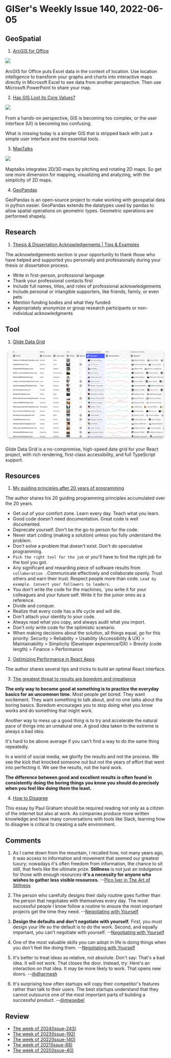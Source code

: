 # GISer's Weekly Issue 140, 2022-06-05

## GeoSpatial

1. [ArcGIS for Office](https://www.esri.com/en-us/arcgis/products/arcgis-for-office/overview)

![](https://www.esri.com/content/dam/esrisites/en-us/arcgis/products/maps-for-office/assets/overview-banner-hero-device-map-data.png)

ArcGIS for Office puts Excel data in the context of location. Use location intelligence to transform your graphs and charts into interactive maps directly in Microsoft Excel to see data from another perspective. Then use Microsoft PowerPoint to share your map.

2. [Has GIS Lost its Core Values?](https://www.gwprime.geospatialworld.net/opinion/has-gis-lost-its-core-values/)

![](https://www.gwprime.geospatialworld.net/wp-content/uploads/2021/04/33-toolboxes.jpg)

From a hands-on perspective, GIS is becoming too complex, or the user interface (UI) is becoming too confusing.

What is missing today is a simpler GIS that is stripped back with just a simple user interface and the essential tools.

3. [MapTalks](https://maptalks.org/)

![](https://maptalks.org/resource/image/feature/3d.png)

Maptalks integrates 2D/3D maps by pitching and rotating 2D maps. So get one more dimension for mapping, visualizing and analyzing, with the simplicity of 2D maps.

4. [GeoPandas](https://github.com/geopandas/geopandas)

GeoPandas is an open-source project to make working with geospatial data in python easier. GeoPandas extends the datatypes used by pandas to allow spatial operations on geometric types. Geometric operations are performed shapely.

## Research

1. [Thesis & Dissertation Acknowledgements | Tips & Examples](https://www.scribbr.com/dissertation/acknowledgements/)

The acknowledgements section is your opportunity to thank those who have helped and supported you personally and professionally during your thesis or dissertation process.

- Write in first-person, professional language
- Thank your professional contacts first
- Include full names, titles, and roles of professional acknowledgements
- Include personal or intangible supporters, like friends, family, or even pets
- Mention funding bodies and what they funded
- Appropriately anonymize or group research participants or non-individual acknowledgments

## Tool

1. [Glide Data Grid](https://github.com/glideapps/glide-data-grid)

![](https://raw.githubusercontent.com/glideapps/glide-data-grid/master/data-grid.jpg)

Glide Data Grid is a no-compromise, high-speed data grid for your React project, with rich rendering, first-class accessibility, and full TypeScript support.

## Resources

1. [My guiding principles after 20 years of programming](https://alexewerlof.medium.com/my-guiding-principles-after-20-years-of-programming-a087dc55596c)

The author shares his 20 guiding programming principles accumulated over the 20 years.

- Get out of your comfort zone. Learn every day. Teach what you learn.
- Good code doesn't need documentation. Great code is well documented.
- Deprecate yourself. Don't be the go-to person for the code.
- Never start coding (making a solution) unless you fully understand the problem.
- Don't solve a problem that doesn't exist. Don't do speculative programming.
- `Pick the right tool for the job` or you'll have to find the right job for the tool you got.
- Any significant and rewarding piece of software results from `collaboration .`Communicate effectively and collaborate openly. Trust others and earn their trust. Respect people more than code. `Lead by example. Convert your followers to leaders`.
- You don't write the code for the machines, `you write it for your colleagues and your future self. Write it for the junior ones as a reference.
- Divide and conquer.
- Realize that every code has a life cycle and will die.
- Don't attach your identity to your code.
- Always read what you copy, and always audit what you import.
- Don't only write code for the optimistic scenario.
- When making decisions about the solution, all things equal, go for this priority:
  Security > Reliability > Usability (Accessibility & UX) > Maintainability > Simplicity (Developer experience/DX) > Brevity (code length) > Finance > Performance

2. [Optimizing Performance in React Apps](https://piyushsinha.tech/series/optimizing-react)

The author shares several tips and tricks to build an optimal React interface.

3. [The greatest threat to results are boredom and impatience](https://fs.blog/brain-food/may-22-2022/)

**The only way to become good at something is to practice the everyday basics for an uncommon time.** Most people get bored. They want excitement. They want something to talk about, and no one talks about the boring basics. Boredom encourages you to stop doing what you know works and do something that might work.

Another way to mess up a good thing is to try and accelerate the natural pace of things into an unnatural one. A good idea taken to the extreme is always a bad idea.

It's hard to be above average if you can't find a way to do the same thing repeatedly.

In a world of social media, we glorify the results and not the process. We see the kick that knocked someone out but not the years of effort that went into perfecting it. We see the results, not the hard work.

**The difference between good and excellent results is often found in consistently doing the boring things you know you should do precisely when you feel like doing them the least.**

4. [How to Disagree](http://www.paulgraham.com/disagree.html)

This essay by Paul Graham should be required reading not only as a citizen of the internet but also at work. As companies produce more written knowledge and have many conversations with tools like Slack, learning how to disagree is critical to creating a safe environment.

## Comments

1. As I came down from the mountain, I recalled how, not many years ago, it was access to information and movement that seemed our greatest luxury; nowadays it's often freedom from information, the chance to sit still, that feels like the ultimate prize. **Stillness** is not just an indulgence for those with enough resources-**it's a necessity for anyone who wishes to gather less visible resources.**
   --[Pico Iyer in The Art of Stillness](https://geni.us/pzKqxmH)

2. The person who carefully designs their daily routine goes further than the person that negotiates with themselves every day. The most successful people I know follow a routine to ensure the most important projects get the time they need.
   --[Negotiating with Yourself](https://fs.blog/brain-food/may-29-2022/)

3. **Design the defaults and don't negotiate with yourself.** First, you must design your life so the default is to do the work. Second, and equally important, you can't negotiate with yourself.
   --[Negotiating with Yourself](https://fs.blog/brain-food/may-29-2022/)

4. One of the most valuable skills you can adopt in life is doing things when you don't feel like doing them.
   --[Negotiating with Yourself](https://fs.blog/brain-food/may-29-2022/)

5. It's better to treat ideas as relative, not absolute. Don't say: That's a bad idea. It will not work. That closes the door. Instead, try: Here's an interaction on that idea. It may be more likely to work. That opens new doors.
   --[@dharmesh](https://twitter.com/dharmesh/status/1528404379274977284)

6. It's surprising how often startups will copy their competitor's features rather than talk to their users. The best startups understand that they cannot outsource one of the most important parts of building a successful product.
   --[@mwseibel](https://twitter.com/mwseibel/status/1528390287529168898)

## Review

- [The week of 2024(Issue-243)](../2024/issue-243.md)
- [The week of 2023(Issue-192)](../2023/issue-192.md)
- [The week of 2022(Issue-140)](../2022/issue-140.md)
- [The week of 2021(Issue-88)](../2021/issue-88.md)
- [The week of 2020(Issue-40)](../2020/issue-40.md)
